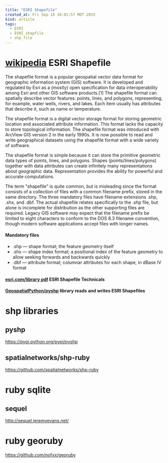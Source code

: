 ```yaml
---
title: "ESRI Shapefile"
created_at: Fri Sep 18 10:01:57 MDT 2015
kind: article
tags:
  - ESRI
  - ESRI_shapfile
  - shp_file
---
```



# [wikipedia](https://en.wikipedia.org/wiki/Shapefile) ESRI Shapefile

The shapefile format is a popular geospatial vector data format
for geographic information system (GIS) software. It is developed
and regulated by Esri as a (mostly) open specification for data
interoperability among Esri and other GIS software products.[1]
The shapefile format can spatially describe vector features: points,
lines, and polygons, representing, for example, water wells, rivers,
and lakes. Each item usually has attributes that describe it, such as
name or temperature.

The shapefile format is a digital vector storage format for storing
geometric location and associated attribute information. This format
lacks the capacity to store topological information. The shapefile format
was introduced with ArcView GIS version 2 in the early 1990s. It is now
possible to read and write geographical datasets using the shapefile
format with a wide variety of software.

The shapefile format is simple because it can store the primitive
geometric data types of points, lines, and polygons. Shapes
(points/lines/polygons) together with data attributes can create
infinitely many representations about geographic data. Representation
provides the ability for powerful and accurate computations.

The term "shapefile" is quite common, but is misleading since the format
consists of a collection of files with a common filename prefix, stored in
the same directory. The three mandatory files have filename extensions
.shp, .shx, and .dbf. The actual shapefile relates specifically to
the .shp file, but alone is incomplete for distribution as the other
supporting files are required. Legacy GIS software may expect that the
filename prefix be limited to eight characters to conform to the DOS 8.3
filename convention, though modern software applications accept files
with longer names.


#### Mandatory files 

* .shp — shape format; the feature geometry itself
* .shx — shape index format; a positional index of the feature geometry to allow seeking forwards and backwards quickly
* .dbf — attribute format; columnar attributes for each shape, in dBase IV format


#### [esri.com/library pdf](https://www.esri.com/library/whitepapers/pdfs/shapefile.pdf) ESRI Shapefile Technicals


#### [GeospatialPython/pyshp](https://github.com/GeospatialPython/pyshp)  library reads and writes ESRI Shapefiles

# shp libraries

## pyshp

https://pypi.python.org/pypi/pyshp


## spatialnetworks/shp-ruby

https://github.com/spatialnetworks/shp-ruby

# ruby sqlite

## sequel

http://sequel.jeremyevans.net/

# ruby georuby

https://github.com/nofxx/georuby

